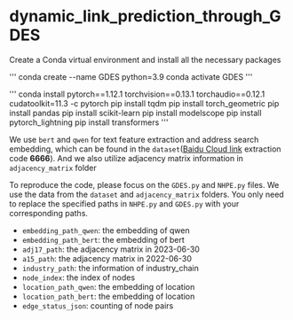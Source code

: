 # dynamic_link_prediction_through_GDES

 <!-- Dependencies -->
Create a Conda virtual environment and install all the necessary packages

'''
conda create --name GDES python=3.9
conda activate GDES
'''

'''
conda install pytorch==1.12.1 torchvision==0.13.1 torchaudio==0.12.1 cudatoolkit=11.3 -c pytorch
pip install tqdm
pip install torch_geometric
pip install pandas
pip install scikit-learn
pip install modelscope
pip install pytorch_lightning
pip install transformers
'''

<!-- Datasets -->
We use `bert` and `qwen` for text feature extraction and address search embedding, which can be found in the `dataset`([Baidu Cloud link](https://pan.baidu.com/s/1PlFWuetez--3sqL6adDzvQ) extraction code **6666**). And we also utilize adjacency matrix information in `adjacency_matrix` folder

<!-- Usage -->
To reproduce the code, please focus on the `GDES.py` and `NHPE.py` files. We use the data from the `dataset` and `adjacency_matrix` folders. You only need to replace the specified paths in `NHPE.py` and `GDES.py` with your corresponding paths.

- `embedding_path_qwen`: the embedding of qwen
- `embedding_path_bert`: the embedding of bert
- `adj17_path`: the adjacency matrix in 2023-06-30
- `a15_path`: the adjacency matrix in 2022-06-30
- `industry_path`: the information of industry_chain
- `node_index`: the index of nodes
- `location_path_qwen`: the embedding of location
- `location_path_bert`: the embedding of location
- `edge_status_json`: counting of node pairs
